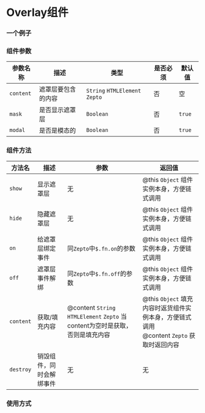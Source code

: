 # Overlay组件

### 一个例子

### 组件参数

| 参数名称 | 描述 | 类型 | 是否必须 | 默认值 |
| -- | -- | -- | -- | -- |
| ``content`` | 遮罩层要包含的内容 | ``String`` ``HTMLElement`` ``Zepto`` | 否 | 空 |
| ``mask`` | 是否显示遮罩层 | ``Boolean`` | 否 | ``true`` |
| ``modal`` | 是否是模态的 | ``Boolean`` | 否 | ``true`` |

### 组件方法

| 方法名 | 描述 | 参数 | 返回值 |
| -- | -- | -- | -- |
| ``show`` | 显示遮罩层 | 无 | @this ``Object`` 组件实例本身，方便链式调用 |
| ``hide`` | 隐藏遮罩层 | 无 | @this ``Object`` 组件实例本身，方便链式调用 |
| ``on`` | 给遮罩层绑定事件 | 同``Zepto``中``$.fn.on``的参数 | @this ``Object`` 组件实例本身，方便链式调用 |
| ``off`` | 遮罩层事件解绑 | 同``Zepto``中``$.fn.off``的参数 | @this ``Object`` 组件实例本身，方便链式调用 |
| ``content`` | 获取/填充内容 | @content ``String`` ``HTMLElement`` ``Zepto`` 当content为空时是获取，否则是填充内容 | @this ``Object`` 填充内容时返货组件实例本身，方便链式调用<br> @content ``Zepto`` 获取时返回内容 |
| ``destroy`` | 销毁组件，同时会解绑事件 | 无 | 无 |

### 使用方式